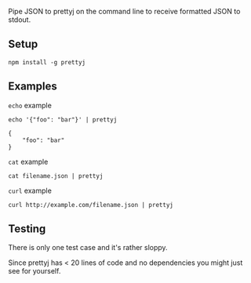 Pipe JSON to prettyj on the command line to receive formatted JSON to stdout.

## Setup
  
    npm install -g prettyj

## Examples   

`echo` example
  
    echo '{"foo": "bar"}' | prettyj
    
    {
        "foo": "bar"
    }
    
`cat` example

    cat filename.json | prettyj    
    
`curl` example

    curl http://example.com/filename.json | prettyj
    

## Testing

There is only one test case and it's rather sloppy.

Since prettyj has < 20 lines of code and no dependencies you might just see for yourself.
